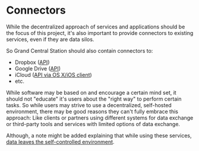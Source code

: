 # Connectors

While the decentralized approach of services and applications should be the focus of this project, it's also important to provide connectors to existing services, even if they are data silos.

So Grand Central Station should also contain connectors to:

- Dropbox ([API](https://www.dropbox.com/developers))
- Google Drive ([API](https://developers.google.com/drive/))
- iCloud ([API via OS X/iOS client](https://developer.apple.com/icloud/index.php))
- etc.
 
While software may be based on and encourage a certain mind set, it should not "educate" it's users about the "right way" to perform certain tasks. So while users may strive to use a decentralized, self-hosted environment, there may be good reasons they can't fully embrace this approach: Like clients or partners using different systems for data exchange or third-party tools and services with limited options of data exchange.

Although, a note might be added explaining that while using these services, [data leaves the self-controlled environment](https://en.wikipedia.org/wiki/Checkpoint_Charlie).



